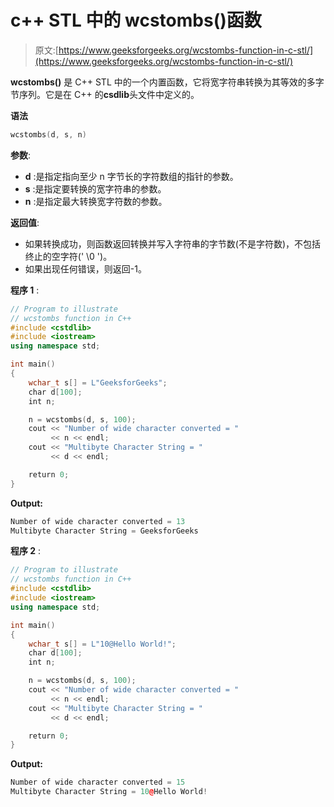 # c++ STL 中的 wcstombs()函数

> 原文:[https://www.geeksforgeeks.org/wcstombs-function-in-c-stl/](https://www.geeksforgeeks.org/wcstombs-function-in-c-stl/)

**wcstombs()** 是 C++ STL 中的一个内置函数，它将宽字符串转换为其等效的多字节序列。它是在 C++ 的**csdlib**头文件中定义的。

**语法**

```cpp
wcstombs(d, s, n)
```

**参数**:

*   **d** :是指定指向至少 n 字节长的字符数组的指针的参数。
*   **s** :是指定要转换的宽字符串的参数。
*   **n** :是指定最大转换宽字符数的参数。

**返回值**:

*   如果转换成功，则函数返回转换并写入字符串的字节数(不是字符数)，不包括终止的空字符(' \0 ')。
*   如果出现任何错误，则返回-1。

**程序 1** :

```cpp
// Program to illustrate
// wcstombs function in C++
#include <cstdlib>
#include <iostream>
using namespace std;

int main()
{
    wchar_t s[] = L"GeeksforGeeks";
    char d[100];
    int n;

    n = wcstombs(d, s, 100);
    cout << "Number of wide character converted = "
         << n << endl;
    cout << "Multibyte Character String = "
         << d << endl;

    return 0;
}
```

**Output:**

```cpp
Number of wide character converted = 13
Multibyte Character String = GeeksforGeeks

```

**程序 2** :

```cpp
// Program to illustrate
// wcstombs function in C++
#include <cstdlib>
#include <iostream>
using namespace std;

int main()
{
    wchar_t s[] = L"10@Hello World!";
    char d[100];
    int n;

    n = wcstombs(d, s, 100);
    cout << "Number of wide character converted = "
         << n << endl;
    cout << "Multibyte Character String = "
         << d << endl;

    return 0;
}
```

**Output:**

```cpp
Number of wide character converted = 15
Multibyte Character String = 10@Hello World!

```